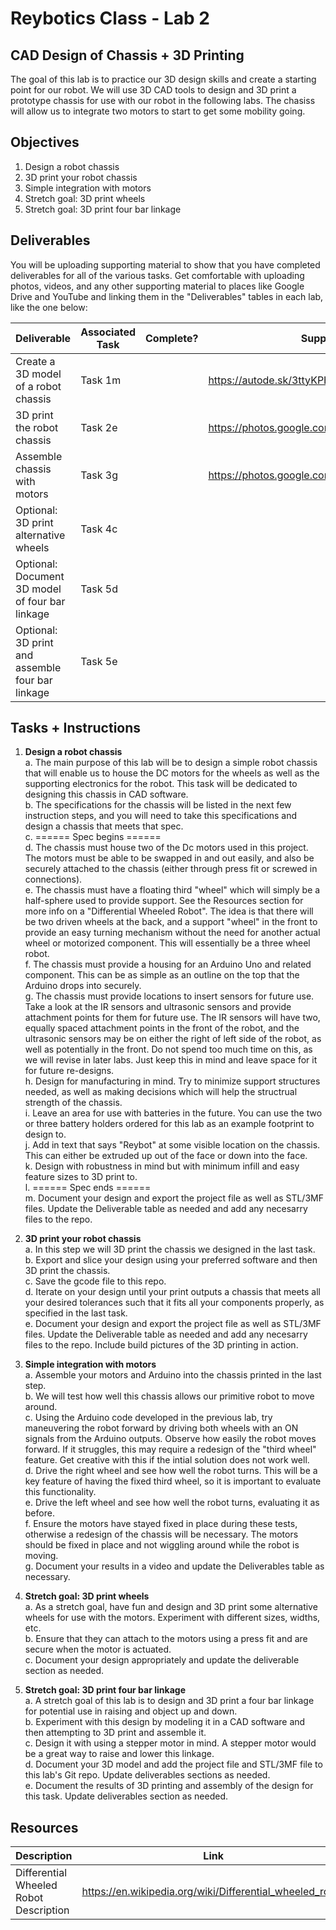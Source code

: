 # Reybotics Class - Lab 2
## CAD Design of Chassis + 3D Printing 

The goal of this lab is to practice our 3D design skills and create a starting point for our robot. We will use 3D CAD tools to design and 3D print a prototype chassis for use with our robot in the following labs. The chasiss will allow us to integrate two motors to start to get some mobility going. 

## Objectives
1. Design a robot chassis
2. 3D print your robot chassis
3. Simple integration with motors
4. Stretch goal: 3D print wheels
5. Stretch goal: 3D print four bar linkage

## Deliverables
You will be uploading supporting material to show that you have completed deliverables for all of the various tasks. Get comfortable with uploading photos, videos, and any other supporting material to places like Google Drive and YouTube and linking them in the "Deliverables" tables in each lab, like the one below:


Deliverable | Associated Task | Complete? |	Supporting Material (video links, etc. if applicable)
---			|	---		|	---		|	---		|
Create a 3D model of a robot chassis 				| Task 1m		|		|https://autode.sk/3ttyKPH 
3D print the robot chassis							| Task 2e 		|		| https://photos.google.com/album/AF1QipPESbQ7jl70Bg9rsQYSOG9W2c3m4Va4QJak1rT0
Assemble chassis with motors						| Task 3g 		|		| https://photos.google.com/album/AF1QipPESbQ7jl70Bg9rsQYSOG9W2c3m4Va4QJak1rT0
Optional: 3D print alternative wheels				| Task 4c 		|		| 
Optional: Document 3D model of four bar linkage		| Task 5d 		|		| 
Optional: 3D print and assemble four bar linkage	| Task 5e 		|		| 


## Tasks + Instructions  
1. **Design a robot chassis**  
  a. The main purpose of this lab will be to design a simple robot chassis that will enable us to house the DC motors for the wheels as well as the supporting electronics for the robot. This task will be dedicated to designing this chassis in CAD software.  
  b. The specifications for the chassis will be listed in the next few instruction steps, and you will need to take this specifications and design a chassis that meets that spec.  
  c. ====== Spec begins ======  
  d. The chassis must house two of the Dc motors used in this project. The motors must be able to be swapped in and out easily, and also be securely attached to the chassis (either through press fit or screwed in connections).  
  e. The chassis must have a floating third "wheel" which will simply be a half-sphere used to provide support. See the Resources section for more info on a "Differential Wheeled Robot". The idea is that there will be two driven wheels at the back, and a support "wheel" in the front to provide an easy turning mechanism without the need for another actual wheel or motorized component. This will essentially be a three wheel robot.  
  f. The chassis must provide a housing for an Arduino Uno and related component. This can be as simple as an outline on the top that the Arduino drops into securely.  
  g. The chassis must provide locations to insert sensors for future use. Take a look at the IR sensors and ultrasonic sensors and provide attachment points for them for future use. The IR sensors will have two, equally spaced attachment points in the front of the robot, and the ultrasonic sensors may be on either the right of left side of the robot, as well as potentially in the front. Do not spend too much time on this, as we will revise in later labs. Just keep this in mind and leave space for it for future re-designs.  
  h. Design for manufacturing in mind. Try to minimize support structures needed, as well as making decisions which will help the structrual strength of the chassis.  
  i. Leave an area for use with batteries in the future. You can use the two or three battery holders ordered for this lab as an example footprint to design to.  
  j. Add in text that says "Reybot" at some visible location on the chassis. This can either be extruded up out of the face or down into the face.  
  k. Design with robustness in mind but with minimum infill and easy feature sizes to 3D print to.  
  l. ====== Spec ends ======   
  m. Document your design and export the project file as well as STL/3MF files. Update the Deliverable table as needed and add any necesarry files to the repo.  


2. **3D print your robot chassis**   
  a. In this step we will 3D print the chassis we designed in the last task.  
  b. Export and slice your design using your preferred software and then 3D print the chassis.  
  c. Save the gcode file to this repo.  
  d. Iterate on your design until your print outputs a chassis that meets all your desired tolerances such that it fits all your components properly, as specified in the last task.  
  e. Document your design and export the project file as well as STL/3MF files. Update the Deliverable table as needed and add any necesarry files to the repo. Include build pictures of the 3D printing in action.  
  
3. **Simple integration with motors**  
  a. Assemble your motors and Arduino into the chassis printed in the last step.  
  b. We will test how well this chassis allows our primitive robot to move around.  
  c. Using the Arduino code developed in the previous lab, try maneuvering the robot forward by driving both wheels with an ON signals from the Arduino outputs. Observe how easily the robot moves forward. If it struggles, this may require a redesign of the "third wheel" feature. Get creative with this if the intial solution does not work well.  
  d. Drive the right wheel and see how well the robot turns. This will be a key feature of having the fixed third wheel, so it is important to evaluate this functionality.  
  e. Drive the left wheel and see  how well the robot turns, evaluating it as before.  
  f. Ensure the motors have stayed fixed in place during these tests, otherwise a redesign of the chassis will be necessary. The motors should be fixed in place and not wiggling around while the robot is moving.  
  g. Document your results in a video and update the Deliverables table as necessary. 

  
4. **Stretch goal: 3D print wheels**  
  a. As a stretch goal, have fun and design and 3D print some alternative wheels for use with the motors. Experiment with different sizes, widths, etc.   
  b. Ensure that they can attach to the motors using a press fit and are secure when the motor is actuated.  
  c. Document your design appropriately and update the deliverable section as needed.  


5. **Stretch goal: 3D print four bar linkage**  
  a. A stretch goal of this lab is to design and 3D print a four bar linkage for potential use in raising and object up and down.  
  b. Experiment with this design by modeling it in a CAD software and then attempting to 3D print and assemble it.   
  c. Design it with using a stepper motor in mind. A stepper motor would be a great way to raise and lower this linkage.  
  d. Document your 3D model and add the project file and STL/3MF file to this lab's Git repo. Update deliverables sections as needed.     
  e. Document the results of 3D printing and assembly of the design for this task. Update deliverables section as needed.   


## Resources
Description	| Link
--- | ---
Differential Wheeled Robot Description | https://en.wikipedia.org/wiki/Differential_wheeled_robot

